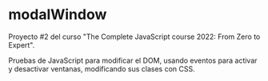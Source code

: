 # modalWindow
Proyecto #2 del curso "The Complete JavaScript course 2022: From Zero to Expert".

Pruebas de JavaScript para modificar el DOM, usando eventos para activar y desactivar ventanas, modificando sus clases con CSS.
